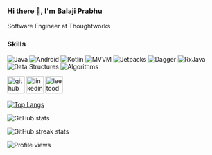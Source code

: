 ### Hi there 👋, I'm Balaji Prabhu
Software Engineer at Thoughtworks

### Skills

![Java](https://img.shields.io/static/v1?label=&message=Java&color=2bbc8a)
![Android](https://img.shields.io/static/v1?label=&message=Android&color=2bbc8a)
![Kotlin](https://img.shields.io/static/v1?label=&message=Kotlin&color=2bbc8a)
![MVVM](https://img.shields.io/static/v1?label=&message=MVVM&color=2bbc8a)
![Jetpacks](https://img.shields.io/static/v1?label=&message=Jetpacks&color=2bbc8a)
![Dagger](https://img.shields.io/static/v1?label=&message=Dagger&color=2bbc8a)
![RxJava](https://img.shields.io/static/v1?label=&message=RxJava&color=2bbc8a)
![Data Structures](https://img.shields.io/static/v1?label=&message=DataStructures&color=2bbc8a)
![Algorithms](https://img.shields.io/static/v1?label=&message=Algorithms&color=2bbc8a)

[<img src='https://cdn.jsdelivr.net/npm/simple-icons@3.0.1/icons/github.svg' alt='github' height='40'>](https://github.com/balajiprabhu-github)  [<img src='https://cdn.jsdelivr.net/npm/simple-icons@3.0.1/icons/linkedin.svg' alt='linkedin' height='40'>](https://www.linkedin.com/in/https://www.linkedin.com/in/balajip96//)  [<img src='https://cdn.jsdelivr.net/npm/simple-icons@3.0.1/icons/leetcode.svg' alt='leetcode' height='40'>](https://leetcode.com/balajiprabhu-github/)  

[![Top Langs](https://github-readme-stats.vercel.app/api/top-langs/?username=balajiprabhu-github)](https://github.com/anuraghazra/github-readme-stats)

![GitHub stats](https://github-readme-stats.vercel.app/api?username=balajiprabhu-github&show_icons=true) 

![GitHub streak stats](https://github-readme-streak-stats.herokuapp.com/?user=balajiprabhu-github)  

![Profile views](https://gpvc.arturio.dev/balajiprabhu-github)
